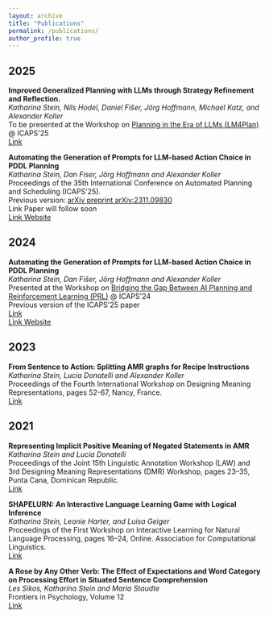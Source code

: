 ```yaml
---
layout: archive
title: "Publications"
permalink: /publications/
author_profile: true
---
```


## 2025

**Improved Generalized Planning with LLMs through Strategy Refinement and Reflection.**<br>
*Katharina Stein, Nils Hodel, Daniel Fišer, Jörg Hoffmann, Michael Katz, and Alexander Koller*<br>
To be presented at the Workshop on [Planning in the Era of LLMs (LM4Plan)](https://llmforplanning.github.io/) @ ICAPS'25<br>
[Link](https://arxiv.org/abs/2508.13876)<br>


**Automating the Generation of Prompts for LLM-based Action Choice in PDDL Planning**<br>
*Katharina Stein, Dan Fiser, Jörg Hoffmann and Alexander Koller*<br>
Proceedings of the 35th International Conference on Automated Planning and Scheduling (ICAPS'25).<br>
Previous version: [arXiv preprint arXiv:2311.09830](https://arxiv.org/abs/2311.09830)<br>
Link Paper will follow soon<br>
[Link Website](https://coli-saar.github.io/autoplanbench)


## 2024

**Automating the Generation of Prompts for LLM-based Action Choice in PDDL Planning**<br>
*Katharina Stein, Dan Fišer, Jörg Hoffmann and Alexander Koller*<br>
Presented at the Workshop on [Bridging the Gap Between AI Planning and Reinforcement Learning (PRL)](https://icaps24.icaps-conference.org/program/workshops/prl/) @ ICAPS'24<br>
Previous version of the ICAPS'25 paper<br>
[Link](https://icaps24.icaps-conference.org/program/workshops/prl-papers/20.pdf)<br>
[Link Website](https://coli-saar.github.io/autoplanbench)


## 2023
**From Sentence to Action: Splitting AMR graphs for Recipe Instructions**<br>
*Katharina Stein, Lucia Donatelli and Alexander Koller*<br>
Proceedings of the Fourth International Workshop on Designing Meaning Representations, pages 52-67, Nancy, France.<br>
[Link](https://aclanthology.org/2023.dmr-1.6/)



## 2021
**Representing Implicit Positive Meaning of Negated Statements in AMR**<br>
*Katharina Stein and Lucia Donatelli*<br>
Proceedings of the Joint 15th Linguistic Annotation Workshop (LAW) and 3rd Designing Meaning Representations (DMR) Workshop, pages 23–35, Punta Cana, Dominican Republic.<br>
[Link](http://dx.doi.org/10.18653/v1/2021.law-1.3)

**SHAPELURN: An Interactive Language Learning Game with Logical Inference**<br>
*Katharina Stein, Leonie Harter, and Luisa Geiger*<br>
Proceedings of the First Workshop on Interactive Learning for Natural Language Processing, pages 16–24, Online. Association for Computational Linguistics.<br>
[Link](http://dx.doi.org/10.18653/v1/2021.internlp-1.3)

**A Rose by Any Other Verb: The Effect of Expectations and Word Category on Processing Effort in Situated Sentence Comprehension**<br>
*Les Sikos, Katharina Stein and Maria Staudte*<br>
Frontiers in Psychology, Volume 12 <br>
[Link](https://doi.org/10.3389/fpsyg.2021.661898)
